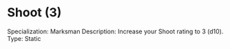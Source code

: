 # Shoot (3)

Specialization: Marksman
Description: Increase your Shoot rating to 3 (d10).
Type: Static